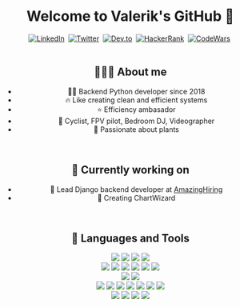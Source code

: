 <dev align="center">
  <h1 align="center">Welcome to Valerik's GitHub 👋</h1>
  <div align="center">
    <a href="https://www.linkedin.com/in/valerik-bychkov-61b919124/"><img src="https://img.shields.io/badge/LinkedIn-0077B5?style=for-the-badge&logo=linkedin&logoColor=white" alt="LinkedIn" /></a>&nbsp;
    <a href="https://twitter.com/tweet_by_nobody"><img src="https://img.shields.io/badge/Twitter-1DA1F2?style=for-the-badge&logo=twitter&logoColor=white" alt="Twitter" /></a>&nbsp;
    <a href="https://dev.to/made_by_nobody"><img src="https://img.shields.io/badge/dev.to-0A0A0A?style=for-the-badge&logo=dev.to&logoColor=white" alt="Dev.to" /></a>&nbsp;
    <a href="https://hackerrank.com/mrNoBoDy1042"><img src="https://img.shields.io/badge/-Hackerrank-2EC866?style=for-the-badge&logo=HackerRank&logoColor=white" alt="HackerRank" /></a>&nbsp;
    <a href="https://www.codewars.com/users/made_by_nobody"><img src="https://img.shields.io/badge/Codewars-B1361E?style=for-the-badge&logo=Codewars&logoColor=white" alt="CodeWars" /></a>&nbsp;
  </div>
  <br>
  <h2 align="center">👨🏻‍💻 About me</h2>
  <ul>
    <li> 🙋🏻 Backend Python developer since 2018</li>
    <li> 🔥 Like creating clean and efficient systems</li>
    <li> ⭐ Efficiency ambasador</li>
    <li> 🚀 Cyclist, FPV pilot, Bedroom DJ, Videographer </li>
    <li> 🌱 Passionate about plants </li>
  </ul>
  <br>
  <h2 align="center"> 💼 Currently working on</h3>
  <ul>
    <li> 🔎 Lead Django backend developer at <a href="https://amazinghiring.com/">AmazingHiring</a></li>
    <li> 🧙 Creating ChartWizard</li>
  </ul>
  <br>
  <h2 align="center"> 🧰 Languages and Tools</h2>
  <div align="center">
    <img src="https://img.shields.io/badge/Python-3776AB?style=for-the-badge&logo=python&logoColor=white" />
    <img src="https://img.shields.io/badge/Django-092E20?style=for-the-badge&logo=django&logoColor=white" />
    <img src="https://img.shields.io/badge/FastApi-009485?style=for-the-badge&logo=fastapi&logoColor=white" />
    <img src="https://img.shields.io/badge/AIOHTTP-2B579A?style=for-the-badge&logo=AIOHTTP&logoColor=white" />
    <br>
    <img src="https://img.shields.io/badge/NGINX-009639?style=for-the-badge&logo=nginx&logoColor=white" />
    <img src="https://img.shields.io/badge/Gunicorn-499848?style=for-the-badge&logo=gunicorn&logoColor=white" />
    <img src="https://img.shields.io/badge/RabbitMQ-FF6600?style=for-the-badge&logo=rabbitmq&logoColor=white" />
    <img src="https://img.shields.io/badge/Celery-37814A?style=for-the-badge&logo=celery&logoColor=white" />
    <img src="https://img.shields.io/badge/Jupyter-F37626?style=for-the-badge&logo=jupyter&logoColor=white" />
    <img src="https://img.shields.io/badge/Pandas-150458?style=for-the-badge&logo=pandas&logoColor=white" />
    <br>
    <img src="https://img.shields.io/badge/PostgreSQL-316192?style=for-the-badge&logo=postgresql&logoColor=white" />
    <img src="https://img.shields.io/badge/Metabase-509EE3?style=for-the-badge&logo=metabase&logoColor=white" />
    <br>
    <img src="https://img.shields.io/badge/Jenkins-D24939?style=for-the-badge&logo=jenkins&logoColor=white" />
    <img src="https://img.shields.io/badge/CircleCI-343434?style=for-the-badge&logo=circleci&logoColor=white" />
    <img src="https://img.shields.io/badge/Sentry-362D59?style=for-the-badge&logo=sentry&logoColor=white" />
    <img src="https://img.shields.io/badge/GitHub-181717?style=for-the-badge&logo=github&logoColor=white" />
    <img src="https://img.shields.io/badge/Jira-0052CC?style=for-the-badge&logo=jira&logoColor=white" />
    <img src="https://img.shields.io/badge/Slack-4A154B?style=for-the-badge&logo=slack&logoColor=white" />
    <img src="https://img.shields.io/badge/Notion-000000?style=for-the-badge&logo=notion&logoColor=white" />
    <br>
    <img src="https://img.shields.io/badge/macOS-000000?style=for-the-badge&logo=macos&logoColor=white" />
    <img src="https://img.shields.io/badge/VSCode-007ACC?style=for-the-badge&logo=visualstudiocode&logoColor=white" />
    <img src="https://img.shields.io/badge/Iterm-000000?style=for-the-badge&logo=iterm2&logoColor=white" />
    <img src="https://img.shields.io/badge/Git-F05032?style=for-the-badge&logo=git&logoColor=white" />
  </div>
  
  
</div>

